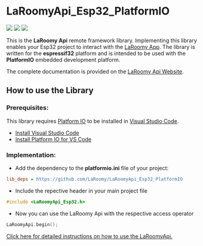 # LaRoomyApi_Esp32_PlatformIO
![](https://img.shields.io/badge/Platform-espressif32-green)
![](https://img.shields.io/badge/Environment-PlatformIO-9cf)
![](https://img.shields.io/github/last-commit/LaRoomy/LaRoomyApi_Esp32_PlatformIO)

This is the **LaRoomy Api** remote framework library. Implementing this library enables your Esp32 project to interact with the [LaRoomy App](https://www.laroomy.com). The library is written for the **espressif32** platform and is intended to be used with the **PlatformIO** embedded development platform.

The complete documentation is provided on the [LaRoomy Api Website](https://api.laroomy.com/).
 
## How to use the Library

### Prerequisites:

This library requires [Platform IO](https://platformio.org/platformio-ide) to be installed in [Visual Studio Code](https://code.visualstudio.com/).

- [Install Visual Studio Code](https://code.visualstudio.com/)
- [Install Platform IO for VS Code ](https://docs.platformio.org/en/latest/integration/ide/vscode.html#installation)


### Implementation:

- Add the dependency to the **platformio.ini** file of your project:

```ini
lib_deps = https://github.com/LaRoomy/LaRoomyApi_Esp32_PlatformIO
```

- Include the repective header in your main project file

```c
#include <LaRoomyApi_Esp32.h>
```

- Now you can use the LaRoomy Api with the respective access operator

```cpp
LaRoomyApi.begin();
```

[Click here for detailed instructions on how to use the LaRoomyApi.](https://api.laroomy.com/p/laroomy-api-class.html)

